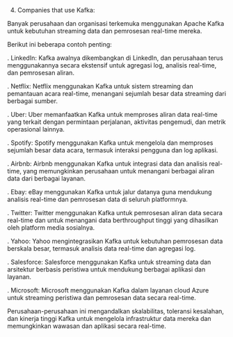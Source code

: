 4. Companies that use Kafka:

Banyak perusahaan dan organisasi terkemuka menggunakan Apache Kafka untuk kebutuhan streaming data dan pemrosesan real-time mereka. 

Berikut ini beberapa contoh penting:

. LinkedIn: Kafka awalnya dikembangkan di LinkedIn, dan perusahaan terus menggunakannya secara ekstensif untuk agregasi log, analisis real-time, dan pemrosesan aliran.

. Netflix: Netflix menggunakan Kafka untuk sistem streaming dan pemantauan acara real-time, menangani sejumlah besar data streaming dari berbagai sumber.

. Uber: Uber memanfaatkan Kafka untuk memproses aliran data real-time yang terkait dengan permintaan perjalanan, aktivitas pengemudi, dan metrik operasional lainnya.

. Spotify: Spotify menggunakan Kafka untuk mengelola dan memproses sejumlah besar data acara, termasuk interaksi pengguna dan log aplikasi.

. Airbnb: Airbnb menggunakan Kafka untuk integrasi data dan analisis real-time, yang memungkinkan perusahaan untuk menangani berbagai aliran data dari berbagai layanan.

. Ebay: eBay menggunakan Kafka untuk jalur datanya guna mendukung analisis real-time dan pemrosesan data di seluruh platformnya.

. Twitter: Twitter menggunakan Kafka untuk pemrosesan aliran data secara real-time dan untuk menangani data berthroughput tinggi yang dihasilkan oleh platform media sosialnya.

. Yahoo: Yahoo mengintegrasikan Kafka untuk kebutuhan pemrosesan data berskala besar, termasuk analisis data real-time dan agregasi log.

. Salesforce: Salesforce menggunakan Kafka untuk streaming data dan arsitektur berbasis peristiwa untuk mendukung berbagai aplikasi dan layanan.

. Microsoft: Microsoft menggunakan Kafka dalam layanan cloud Azure untuk streaming peristiwa dan pemrosesan data secara real-time.

Perusahaan-perusahaan ini mengandalkan skalabilitas, toleransi kesalahan, dan kinerja tinggi Kafka untuk mengelola infrastruktur data mereka dan memungkinkan wawasan dan aplikasi secara real-time.
